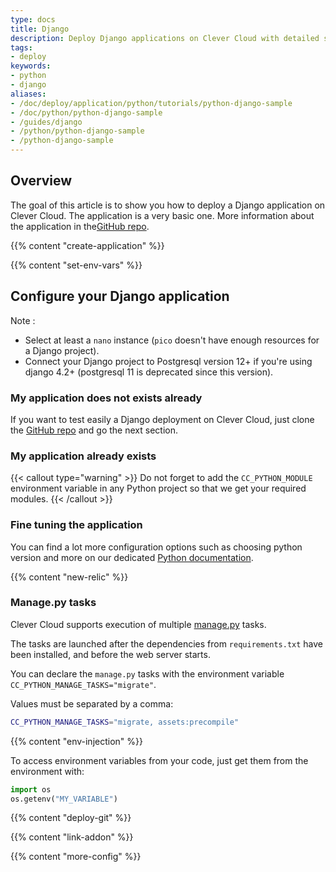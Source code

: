 ```yaml
---
type: docs
title: Django
description: Deploy Django applications on Clever Cloud with detailed step-by-step tutorials and configuration examples
tags:
- deploy
keywords:
- python
- django
aliases:
- /doc/deploy/application/python/tutorials/python-django-sample
- /doc/python/python-django-sample
- /guides/django
- /python/python-django-sample
- /python-django-sample
---
```


## Overview

The goal of this article is to show you how to deploy a Django application on Clever Cloud.
The application is a very basic one. More information about the application in the[GitHub repo](https://github.com/CleverCloud/django-example).

{{% content "create-application" %}}

{{% content "set-env-vars" %}}

## Configure your Django application

Note :

- Select at least a `nano` instance (`pico` doesn't have enough resources for a Django project).
- Connect your Django project to Postgresql version 12+ if you're using django 4.2+ (postgresql 11 is deprecated since this version).

### My application does not exists already

If you want to test easily a Django deployment on Clever Cloud, just clone the [GitHub repo](https://github.com/CleverCloud/django-example) and go the next section.

### My application already exists

{{< callout type="warning" >}}
  Do not forget to add the `CC_PYTHON_MODULE` environment variable in any Python project so that we get your required modules.
{{< /callout >}}

### Fine tuning the application

You can find a lot more configuration options such as choosing python version and more on our dedicated [Python documentation](/developers/doc/applications/python).

 {{% content "new-relic" %}}

### Manage.py tasks

Clever Cloud supports execution of multiple [manage.py](https://docs.djangoproject.com/fr/3.2/ref/django-admin/) tasks.

The tasks are launched after the dependencies from `requirements.txt` have been installed, and before the web server starts.

You can declare the `manage.py` tasks with the environment variable `CC_PYTHON_MANAGE_TASKS="migrate"`.

Values must be separated by a comma:

```bash
CC_PYTHON_MANAGE_TASKS="migrate, assets:precompile"
```

 {{% content "env-injection" %}}

To access environment variables from your code, just get them from the environment with:

```python
import os
os.getenv("MY_VARIABLE")
```

 {{% content "deploy-git" %}}

 {{% content "link-addon" %}}

{{% content "more-config" %}}

